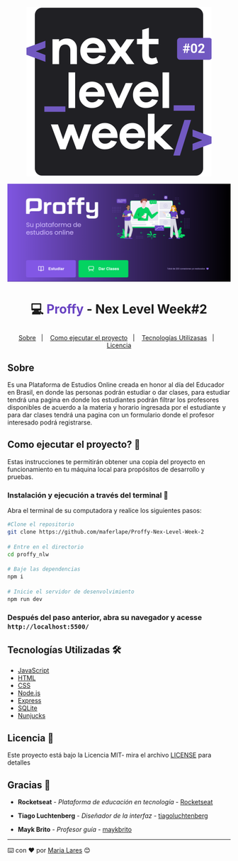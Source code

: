 <p align="center">
  <img src="public/images/NLW.svg">
</p>

<p align="center">
  <img src="public/images/layout-NLW.png">
</p>

# <p align="center">💻<span style="color: #6842c2"> Proffy </span>- Nex Level Week#2 </p>

<p align="center">
  <a href="#sobre">Sobre</a>&nbsp;&nbsp;&nbsp;|&nbsp;&nbsp;&nbsp;
  <a href="#como-ejecutar-el-proyecto">Como ejecutar el proyecto</a>&nbsp;&nbsp;&nbsp;|&nbsp;&nbsp;&nbsp;
  <a href="#tecnologias-tecnologías-Utilizadas">Tecnologías Utilizasas</a>&nbsp;&nbsp;&nbsp;|&nbsp;&nbsp;&nbsp;
  <a href="#licencia">Licencia</a>
</p>



## Sobre
Es una Plataforma de Estudios Online creada en honor al día 
del Educador en Brasil, en donde las personas podrán estudiar o dar clases, para estudiar tendrá una pagina en donde los estudiantes podrán filtrar los profesores disponibles de acuerdo a la materia y horario ingresada por el estudiante y para dar clases tendrá una pagina con un formulario donde el profesor interesado podrá registrarse.

## Como ejecutar el proyecto? 🤔

Estas instrucciones te permitirán obtener una copia del proyecto en funcionamiento en tu máquina local para propósitos de desarrollo y pruebas.

### Instalación y ejecución a través del terminal 🔧

Abra el terminal de su computadora y realice los siguientes pasos:


```bash
#Clone el repositorio
git clone https://github.com/maferlape/Proffy-Nex-Level-Week-2

# Entre en el directorio
cd proffy_nlw

# Baje las dependencias
npm i

# Inicie el servidor de desenvolvimiento
npm run dev
```

### Después del paso anterior, abra su navegador y acesse `http://localhost:5500/`


## Tecnologías Utilizadas 🛠️

* [JavaScript](https://www.javascript.com/)
* [HTML](https://www.w3schools.com/html/)
* [CSS](https://www.w3.org/Style/CSS/Overview.en.html)
* [Node.js](https://nodejs.org/en/)
* [Express](https://expressjs.com/)
* [SQLite](https://www.sqlite.org/index.html)
* [Nunjucks](https://mozilla.github.io/nunjucks/)

## Licencia 📄

Este proyecto está bajo la Licencia MIT- mira el archivo [LICENSE](LICENSE.md) para detalles

## Gracias 🎁

* **Rocketseat** - *Plataforma de educación en tecnología* - [Rocketseat](https://github.com/rocketseat)

* **Tiago Luchtenberg** - *Diseñador de la interfaz* - [tiagoluchtenberg](https://www.instagram.com/tiagoluchtenberg/)

* **Mayk Brito** - *Profesor guía* - [maykbrito](https://github.com/maykbrito)

---
⌨️ con ❤️ por [Maria Lares](https://www.linkedin.com/in/maria-lares) 😊
